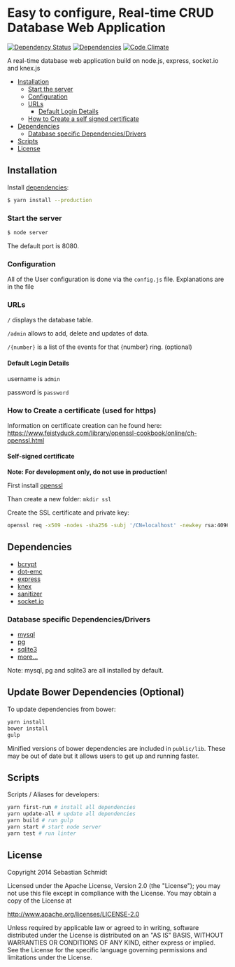 # Easy to configure, Real-time CRUD Database Web Application
[![Dependency Status](https://gemnasium.com/publicarray/Real-time-CRUD.svg)](https://gemnasium.com/publicarray/Real-time-CRUD)
[![Dependencies](https://david-dm.org/publicarray/Real-time-CRUD.svg)](https://david-dm.org/publicarray/Real-time-CRUD)
[![Code Climate](https://codeclimate.com/github/publicarray/Real-time-CRUD/badges/gpa.svg)](https://codeclimate.com/github/publicarray/Real-time-CRUD)

A real-time database web application build on node.js, express, socket.io and knex.js

* [Installation](#installation)
  * [Start the server](#start-the-server)
  * [Configuration](#configuration)
  * [URLs](#urls)
    * [Default Login Details](#default-login-details)
  * [How to Create a self signed certificate](#how-to-create-a-self-signed-certificate)
* [Dependencies](#dependencies)
  * [Database specific Dependencies/Drivers](#database-specific-dependenciesdrivers)
* [Scripts](#scripts)
* [License](#license)

## Installation
Install [dependencies](#dependencies):

```bash
$ yarn install --production
```

### Start the server

```bash
$ node server
```

The default port is 8080.

### Configuration
All of the User configuration is done via the `config.js` file. Explanations are in the file

### URLs
`/` displays the database table.

`/admin` allows to add, delete and updates of data.

`/{number}` is a list of the events for that {number} ring. (optional)

#### Default Login Details
username is `admin`

password is `password`

### How to Create a certificate (used for https)

Information on certificate creation can he found here: https://www.feistyduck.com/library/openssl-cookbook/online/ch-openssl.html

#### Self-signed certificate

**Note: For development only, do not use in production!**

First install [openssl](https://www.openssl.org/)

Than create a new folder: `mkdir ssl`

Create the SSL certificate and private key:

```bash
openssl req -x509 -nodes -sha256 -subj '/CN=localhost' -newkey rsa:4096 -keyout ssl/key.pem -out ssl/cert.pem -days 365
```

## Dependencies
- [bcrypt](https://www.npmjs.org/package/bcrypt)
- [dot-emc](https://www.npmjs.org/package/dot-emc)
- [express](https://www.npmjs.org/package/express)
- [knex](https://www.npmjs.org/package/knex)
- [sanitizer](https://www.npmjs.org/package/sanitizer)
- [socket.io](https://www.npmjs.org/package/socket.io)

### Database specific Dependencies/Drivers
- [mysql](https://www.npmjs.org/package/mysql)
- [pg](https://www.npmjs.org/package/pg)
- [sqlite3](https://www.npmjs.org/package/sqlite3)
- [more...](http://knexjs.org/#Installation-node)

Note: mysql, pg and sqlite3 are all installed by default.

## Update Bower Dependencies (Optional)

To update dependencies from bower:

```bash
yarn install
bower install
gulp
```

Minified versions of bower dependencies are included in `public/lib`. These may be out of date but it allows users to get up and running faster.

## Scripts

Scripts / Aliases for developers:

```bash
yarn first-run # install all dependencies
yarn update-all # update all dependencies
yarn build # run gulp
yarn start # start node server
yarn test # run linter
```

## License
Copyright 2014 Sebastian Schmidt

 Licensed under the Apache License, Version 2.0 (the "License");
 you may not use this file except in compliance with the License. You may obtain a copy of the License at

 http://www.apache.org/licenses/LICENSE-2.0

 Unless required by applicable law or agreed to in writing, software distributed under the License is distributed on an "AS IS" BASIS, WITHOUT WARRANTIES OR CONDITIONS OF ANY KIND, either express or implied. See the License for the specific language governing permissions and limitations under the License.
